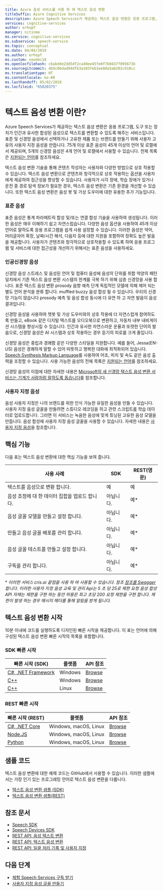 ```yaml
---
title: Azure 음성 서비스를 사용 하 여 텍스트 음성 변환
titleSuffix: Azure Cognitive Services
description: Azure Speech Services가 제공하는 텍스트 음성 변환은 응용 프로그램, 도구 또는 장치가 인간과 유사한 합성된 음성으로 텍스트를 변환할 수 있도록 해주는 서비스입니다. 표준 및 신경망 음성에서 선택하거나 고유한 제품 또는 브랜드를 만들기 위해 사용자 고유의 사용자 지정 음성을 만듭니다. 75개 이상 표준 음성이 45개 이상의 언어 및 로캘에서 제공되며, 5개의 신경망 음성은 4개 언어 및 로캘에서 사용할 수 있습니다.
services: cognitive-services
author: erhopf
manager: nitinme
ms.service: cognitive-services
ms.subservice: speech-service
ms.topic: conceptual
ms.date: 04/04/2019
ms.author: erhopf
ms.custom: seodec18
ms.openlocfilehash: cbabdde2dd5df2ca40ee45fe0f7b0437f095673b
ms.sourcegitcommit: 4b9c06dad94dfb3a103feb2ee0da5a6202c910cc
ms.translationtype: HT
ms.contentlocale: ko-KR
ms.lasthandoff: 05/02/2019
ms.locfileid: "65020375"
---
```

# <a name="what-is-text-to-speech"></a>텍스트 음성 변환 이란?

Azure Speech Services가 제공하는 텍스트 음성 변환은 응용 프로그램, 도구 또는 장치가 인간과 유사한 합성된 음성으로 텍스트를 변환할 수 있도록 해주는 서비스입니다. 표준 및 신경망 음성에서 선택하거나 고유한 제품 또는 브랜드를 만들기 위해 사용자 고유의 사용자 지정 음성을 만듭니다. 75개 이상 표준 음성이 45개 이상의 언어 및 로캘에서 제공되며, 5개의 신경망 음성은 4개 언어 및 로캘에서 사용할 수 있습니다. 전체 목록은 [지원되는 언어](language-support.md#text-to-speech)를 참조하세요.

텍스트 음성 변환 기술을 통해 콘텐츠 작성자는 사용자와 다양한 방법으로 상호 작용할 수 있습니다. 텍스트 음성 변환으로 콘텐츠와 청각적으로 상호 작용하는 옵션을 사용자에게 제공하여 접근성을 향상할 수 있습니다. 사용자가 시각 장애, 학습 장애가 있거나 운전 중 경로 탐색 정보가 필요한 경우, 텍스트 음성 변환은 기존 환경을 개선할 수 있습니다. 또한 텍스트 음성 변환은 음성 봇 및 가상 도우미에 대한 유용한 추가 기능입니다.

### <a name="standard-voices"></a>표준 음성

표준 음성은 통계 파라메트릭 합성 및/또는 연결 합성 기술을 사용하여 생성됩니다. 이러한 음성은 매우 이해하기 쉽고 자연스럽습니다. 다양한 음성 옵션을 사용하여 45개 이상 언어로 말하도록 응용 프로그램을 쉽게 사용 설정할 수 있습니다. 이러한 음성은 약어, 머리글자어 확장, 날짜/시간 해석, 다음자 등에 대한 지원을 포함하여 정확도 높은 발음을 제공합니다. 사용자가 콘텐츠와 청각적으로 상호작용할 수 있도록 하여 응용 프로그램 및 서비스에 대한 접근성을 개선하기 위해서는 표준 음성을 사용하세요.

### <a name="neural-voices"></a>인공신경망 음성

신경망 음성 스트레스 및 음성된 언어 및 컴퓨터 음성에 음성의 단위를 취합 억양의 패턴 일치에서 기존 텍스트 음성 변환 시스템의 한계를 극복 하기 위해 심층 신경망을 사용 합니다. 표준 텍스트 음성 변환 prosody 음향 예측 단계 독립적인 모델에 의해 제어 되는 별도 언어 분석을 분류 합니다. muffled buzzy 음성 합성 될 수 있습니다. 우리의 신경망 기능이 않습니다 prosody 예측 및 음성 합성 동시에 더 유연 하 고 자연 발음이 음성 결과입니다.

신경망 음성을 사용하여 챗봇 및 가상 도우미와의 상호 작용에 더 자연스럽게 참여하도록 만들고, eBook 같은 디지털 텍스트를 오디오북으로 변환하고, 자동차 내부 내비게이션 시스템을 향상시킬 수 있습니다. 인간과 유사한 자연스러운 운율과 또렷한 단어의 발음으로, 신경망 음성은 AI 시스템과 상호 작용하는 경우 듣기의 피로를 크게 줄입니다. 

신경망 음성은 중립과 경쾌함 같은 다양한 스타일을 지원합니다. 예를 들어, Jessa(EN-US) 음성은 경쾌하게 말할 수 있어 따뜻하고 행복한 대화에 최적화되어 있습니다. [Speech Synthesis Markup Language](speech-synthesis-markup.md)를 사용하여 어조, 피치 및 속도 같은 음성 출력을 조정할 수 있습니다. 사용 가능한 음성의 전체 목록은 [지원되는 언어](language-support.md#text-to-speech)를 참조하세요.

신경망 음성의 이점에 대한 자세한 내용은 [Microsoft의 새 신경망 텍스트 음성 변환 서비스는 기계가 사람처럼 말하도록 돕습니다](https://azure.microsoft.com/blog/microsoft-s-new-neural-text-to-speech-service-helps-machines-speak-like-people/)를 참조합니다.

### <a name="custom-voices"></a>사용자 지정 음성

음성 사용자 지정은 나의 브랜드를 위한 인식 가능한 유일한 음성을 만들 수 있습니다. 사용자 지정 음성 글꼴을 만들려면 스튜디오 레코딩을 하고 관련 스크립트를 학습 데이터로 업로드합니다. 그러면 이 서비스는 녹음한 음성에 맞게 튜닝된 고유한 음성 모델을 만듭니다. 음성 합성에 사용자 지정 음성 글꼴을 사용할 수 있습니다. 자세한 내용은 [사용자 지정 음성](how-to-customize-voice-font.md)을 참조합니다.

## <a name="core-features"></a>핵심 기능

다음 표는 텍스트 음성 변환에 대한 핵심 기능을 보여 줍니다.

| 사용 사례 | SDK | REST(영문) |
|----------|-----|------|
| 텍스트를 음성으로 변환 합니다. | 예 | 예 |
| 음성 조정에 대 한 데이터 집합을 업로드 합니다. | 아닙니다. | 예\* |
| 음성 글꼴 모델을 만들고 설정 합니다. | 아닙니다. | 예\* |
| 만들고 음성 글꼴 배포를 관리 합니다. | 아닙니다. | 예\* |
| 음성 글꼴 테스트를 만들고 설정 합니다. | 아닙니다. | 예\* |
| 구독을 관리 합니다. | 아닙니다. | 예\* |

\* *이러한 서비스 cris.ai 끝점을 사용 하 여 사용할 수 있습니다. 참조 [참조를 Swagger](https://westus.cris.ai/swagger/ui/index)합니다. 이러한 사용자 지정 음성 교육 및 관리 Api는 5 초 당 25로 제한 요청 음성 합성 API 자체는 제한을 구현 하는 동안 허용은 최고 초당 200 요청 제한을 구현 합니다. 제한이 발생 하는 경우 메시지 헤더를 통해 알림을 받게 됩니다.*

## <a name="get-started-with-text-to-speech"></a>텍스트 음성 변환 시작

10분 이내에 코드를 실행하도록 디자인된 빠른 시작을 제공합니다. 이 표는 언어에 의해 구성된 텍스트 음성 변환 빠른 시작의 목록을 포함합니다.

### <a name="sdk-quickstarts"></a>SDK 빠른 시작

| 빠른 시작 (SDK) | 플랫폼 | API 참조 |
|------------|----------|---------------|
| [C#, .NET Framework](quickstart-text-to-speech-dotnet-windows.md) | Windows | [Browse](https://aka.ms/csspeech/csharpref) |
| [C++](quickstart-text-to-speech-cpp-windows.md) | Windows | [Browse](https://aka.ms/csspeech/cppref) |
| [C++](quickstart-text-to-speech-cpp-linux.md) | Linux | [Browse](https://aka.ms/csspeech/cppref) |

### <a name="rest-quickstarts"></a>REST 빠른 시작

| 빠른 시작 (REST) | 플랫폼 | API 참조 |
|------------|----------|---------------|
| [C#, .NET Core](quickstart-dotnet-text-to-speech.md) | Windows, macOS, Linux | [Browse](https://docs.microsoft.com/azure/cognitive-services/speech-service/rest-apis) |
| [Node.JS](quickstart-nodejs-text-to-speech.md) | Windows, macOS, Linux | [Browse](https://docs.microsoft.com/azure/cognitive-services/speech-service/rest-apis) |
| [Python](quickstart-python-text-to-speech.md) | Windows, macOS, Linux | [Browse](https://docs.microsoft.com/azure/cognitive-services/speech-service/rest-apis) |

## <a name="sample-code"></a>샘플 코드

텍스트 음성 변환에 대한 예제 코드는 GitHub에서 사용할 수 있습니다. 이러한 샘플에서는 가장 인기 있는 프로그래밍 언어로 텍스트 음성 변환을 다룹니다.

* [텍스트 음성 변환 샘플 (SDK)](https://github.com/Azure-Samples/cognitive-services-speech-sdk)
* [텍스트 음성 변환 샘플(REST)](https://github.com/Azure-Samples/Cognitive-Speech-TTS)

## <a name="reference-docs"></a>참조 문서

* [Speech SDK](speech-sdk-reference.md)
* [Speech Devices SDK](speech-devices-sdk.md)
* [REST API: 음성 텍스트 변환](rest-speech-to-text.md)
* [REST API: 텍스트 음성 변환](rest-text-to-speech.md)
* [REST API: 일괄 처리 기록 및 사용자 지정](https://westus.cris.ai/swagger/ui/index)

## <a name="next-steps"></a>다음 단계

* [체험 Speech Services 구독 받기](get-started.md)
* [사용자 지정 음성 글꼴 만들기](how-to-customize-voice-font.md)
